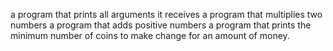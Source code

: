 a program that prints all arguments it receives
a program that multiplies two numbers
a program that adds positive numbers
a program that prints the minimum number of coins to make change for an amount of money.

